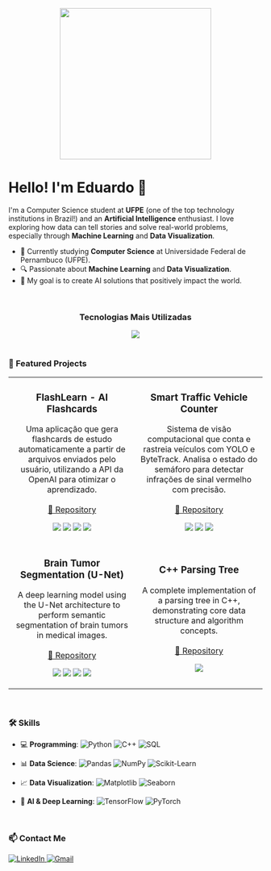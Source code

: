 <p align="center">
  <img src="https://www.tramaweb.com.br/wp-content/uploads/2019/10/f6719fd6-tenor.gif" width="300">
</p>

# Hello! I'm Eduardo 👋

I'm a Computer Science student at **UFPE** (one of the top technology institutions in Brazil!) and an **Artificial Intelligence** enthusiast. I love exploring how data can tell stories and solve real-world problems, especially through **Machine Learning** and **Data Visualization**.

- 🌱 Currently studying **Computer Science** at Universidade Federal de Pernambuco (UFPE).
- 🔍 Passionate about **Machine Learning** and **Data Visualization**.
- 🎯 My goal is to create AI solutions that positively impact the world.

<br>

<div align="center">
  <h3 align="center">Tecnologias Mais Utilizadas</h3>
  <a href="https://skillicons.dev">
    <img src="https://skillicons.dev/icons?i=python,cpp,pytorch,scikitlearn,git,docker&perline=6" />
  </a>
</div>

<br>

### 🚀 Featured Projects
<table>
  <tr>
    <td width="50%">
      <h3 align="center">FlashLearn - AI Flashcards</h3>
      <p align="center">
        Uma aplicação que gera flashcards de estudo automaticamente a partir de arquivos enviados pelo usuário, utilizando a API da OpenAI para otimizar o aprendizado.
        <br/><br/>
        <a href="https://github.com/Eduardocin/FlashLearn">🔗 Repository</a>
      </p>
      <p align="center">
        <img src="https://img.shields.io/badge/-Django-092E20?style=flat&logo=django&logoColor=white"/>
        <img src="https://img.shields.io/badge/-Tailwind_CSS-38B2AC?style=flat&logo=tailwind-css&logoColor=white"/>
        <img src="https://img.shields.io/badge/-OpenAI-412991?style=flat&logo=openai&logoColor=white"/>
        <img src="https://img.shields.io/badge/-Docker-2496ED?style=flat&logo=docker&logoColor=white"/>
      </p>
    </td>
    <td width="50%">
      <h3 align="center">Smart Traffic Vehicle Counter</h3>
      <p align="center">
        Sistema de visão computacional que conta e rastreia veículos com YOLO e ByteTrack. Analisa o estado do semáforo para detectar infrações de sinal vermelho com precisão.
        <br/><br/>
        <a href="https://github.com/Eduardocin/Smart-Traffic-Vehicle-Counter">🔗 Repository</a>
      </p>
      <p align="center">
        <img src="https://img.shields.io/badge/-Python-3776AB?style=flat&logo=python&logoColor=white"/>
        <img src="https://img.shields.io/badge/-OpenCV-5C3EE8?style=flat&logo=opencv&logoColor=white"/>
        <img src="https://img.shields.io/badge/YOLO-%230000FF.svg?style=flat&logo=yolo&logoColor=white" />
      </p>
    </td>
  </tr>
  <tr>
    <td width="50%">
      <h3 align="center">Brain Tumor Segmentation (U-Net)</h3>
      <p align="center">
        A deep learning model using the U-Net architecture to perform semantic segmentation of brain tumors in medical images.
        <br/><br/>
        <a href="https://github.com/Eduardocin/BrainTumor_UNet_Segmentation">🔗 Repository</a>
      </p>
      <p align="center">
        <img src="https://img.shields.io/badge/-Python-3776AB?style=flat&logo=python&logoColor=white"/>
        <img src="https://img.shields.io/badge/-PyTorch-EE4C2C?style=flat&logo=pytorch&logoColor=white"/>
        <img src="https://img.shields.io/badge/-Scikit--Learn-F7931E?style=flat&logo=scikit-learn&logoColor=white"/>
        <img src="https://img.shields.io/badge/-NumPy-013243?style=flat&logo=numpy&logoColor=white"/>
      </p>
    </td>
    <td width="50%">
      <h3 align="center">C++ Parsing Tree</h3>
      <p align="center">
        A complete implementation of a parsing tree in C++, demonstrating core data structure and algorithm concepts.
        <br/><br/>
        <a href="https://github.com/Eduardocin/parsing-tree-cpp-">🔗 Repository</a>
      </p>
      <p align="center">
        <img src="https://img.shields.io/badge/-C++-00599C?style=flat&logo=c%2B%2B&logoColor=white"/>
      </p>
    </td>
  </tr>
</table>

<br>

### 🛠️ Skills

- 💻 **Programming**: 
  ![Python](https://img.shields.io/badge/-Python-3776AB?style=flat&logo=python&logoColor=white&logoWidth=20) 
  ![C++](https://img.shields.io/badge/-C++-00599C?style=flat&logo=c%2B%2B&logoColor=white&logoWidth=20) 
  ![SQL](https://img.shields.io/badge/-SQL-4479A1?style=flat&logo=postgresql&logoColor=white&logoWidth=20)
 
- 📊 **Data Science**: 
  ![Pandas](https://img.shields.io/badge/-Pandas-150458?style=flat&logo=pandas&logoColor=white&logoWidth=20) 
  ![NumPy](https://img.shields.io/badge/-NumPy-013243?style=flat&logo=numpy&logoColor=white&logoWidth=20) 
  ![Scikit-Learn](https://img.shields.io/badge/-Scikit--Learn-F7931E?style=flat&logo=scikit-learn&logoColor=white&logoWidth=20)  

- 📈 **Data Visualization**: 
  ![Matplotlib](https://img.shields.io/badge/-Matplotlib-11557c?style=flat&logo=python&logoColor=white&logoWidth=20) 
  ![Seaborn](https://img.shields.io/badge/-Seaborn-3776AB?style=flat&logo=python&logoColor=white&logoWidth=20)  

- 🤖 **AI & Deep Learning**: 
  ![TensorFlow](https://img.shields.io/badge/-TensorFlow-FF6F00?style=flat&logo=tensorflow&logoColor=white&logoWidth=20) 
  ![PyTorch](https://img.shields.io/badge/-PyTorch-EE4C2C?style=flat&logo=pytorch&logoColor=white&logoWidth=20)

<br>

### 📫 Contact Me

<p align="left">
  <a href="https://www.linkedin.com/in/eduardo-henrique-a71782338/" target="_blank">
    <img src="https://img.shields.io/badge/-LinkedIn-0077B5?style=for-the-badge&logo=linkedin&logoColor=white" alt="LinkedIn">
  </a>
  <a href="mailto:eduardosantana.tech@gmail.com" target="_blank">
    <img src="https://img.shields.io/badge/-Gmail-D14836?style=for-the-badge&logo=gmail&logoColor=white" alt="Gmail">
  </a>
</p>
